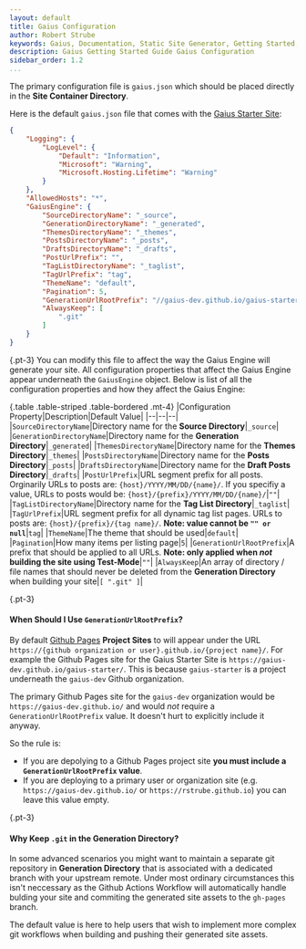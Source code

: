 ```yaml
---
layout: default
title: Gaius Configuration
author: Robert Strube
keywords: Gaius, Documentation, Static Site Generator, Getting Started, Gaius Configuration
description: Gaius Getting Started Guide Gaius Configuration
sidebar_order: 1.2
...
```


The primary configuration file is `gaius.json` which should be placed directly in the **Site Container Directory**.

Here is the default `gaius.json` file that comes with the [Gaius Starter Site](https://github.com/gaius-dev/gaius-starter/):

```json
{
    "Logging": {
        "LogLevel": {
            "Default": "Information",
            "Microsoft": "Warning",
            "Microsoft.Hosting.Lifetime": "Warning"
        }
    },
    "AllowedHosts": "*",
    "GaiusEngine": {
        "SourceDirectoryName": "_source",
        "GenerationDirectoryName": "_generated",
        "ThemesDirectoryName": "_themes",
        "PostsDirectoryName": "_posts",
        "DraftsDirectoryName": "_drafts",
        "PostUrlPrefix": "",
        "TagListDirectoryName": "_taglist",
        "TagUrlPrefix": "tag",
        "ThemeName": "default",
        "Pagination": 5,
        "GenerationUrlRootPrefix": "//gaius-dev.github.io/gaius-starter",
        "AlwaysKeep": [
            ".git"
        ]
    }
}
```
{.pt-3}
You can modify this file to affect the way the Gaius Engine will generate your site.  All configuration properties that affect the Gaius Engine appear underneath the `GaiusEngine` object. Below is list of all the configuration properties and how they affect the Gaius Engine:

{.table .table-striped .table-bordered .mt-4}
|Configuration Property|Description|Default Value|
|--|--|--|
|`SourceDirectoryName`|Directory name for the **Source Directory**|`_source`|
|`GenerationDirectoryName`|Directory name for the **Generation Directory**|`_generated`|
|`ThemesDirectoryName`|Directory name for the **Themes Directory**|`_themes`|
|`PostsDirectoryName`|Directory name for the **Posts Directory**|`_posts`|
|`DraftsDirectoryName`|Directory name for the **Draft Posts Directory**|`_drafts`|
|`PostUrlPrefix`|URL segment prefix for all posts.  Orginarily URLs to posts are: `{host}/YYYY/MM/DD/{name}/`. If you specifiy a value, URLs to posts would be: `{host}/{prefix}/YYYY/MM/DD/{name}/`|`""`|
|`TagListDirectoryName`|Directory name for the **Tag List Directory**|`_taglist`|
|`TagUrlPrefix`|URL segment prefix for all dynamic tag list pages.  URLs to posts are: `{host}/{prefix}/{tag name}/`. **Note: value cannot be `"" or null`**|`tag`|
|`ThemeName`|The theme that should be used|`default`|
|`Pagination`|How many items per listing page|`5`|
|`GenerationUrlRootPrefix`|A prefix that should be applied to all URLs. **Note: only applied when *not* building the site using Test-Mode**|`""`|
|`AlwaysKeep`|An array of directory / file names that should never be deleted from the **Generation Directory** when building your site|`[ ".git" ]`|

{.pt-3}
#### When Should I Use `GenerationUrlRootPrefix`?

By default [Github Pages](https://pages.github.com/) **Project Sites** to will appear under the URL `https://{github organization or user}.github.io/{project name}/`.  For example the Github Pages site for the Gaius Starter Site is `https://gaius-dev.github.io/gaius-starter/`.  This is because `gaius-starter` is a project underneath the `gaius-dev` Github organization.  

The primary Github Pages site for the `gaius-dev` organization would be `https://gaius-dev.github.io/` and would *not* require a `GenerationUrlRootPrefix` value.  It doesn't hurt to explicitly include it anyway.

So the rule is:
* If you are depolying to a Github Pages project site **you must include a `GenerationUrlRootPrefix` value**.
* If you are deploying to a primary user or organization site (e.g. `https://gaius-dev.github.io/` or `https://rstrube.github.io`) you can leave this value empty.

{.pt-3}
#### Why Keep `.git` in the Generation Directory?

In some advanced scenarios you might want to maintain a separate git repository in **Generation Directory** that is associated with a dedicated branch with your upstream remote.  Under most ordinary circumstances this isn't neccessary as the Github Actions Workflow will automatically handle bulding your site and commiting the generated site assets to the `gh-pages` branch.

The default value is here to help users that wish to implement more complex git workflows when building and pushing their generated site assets.
